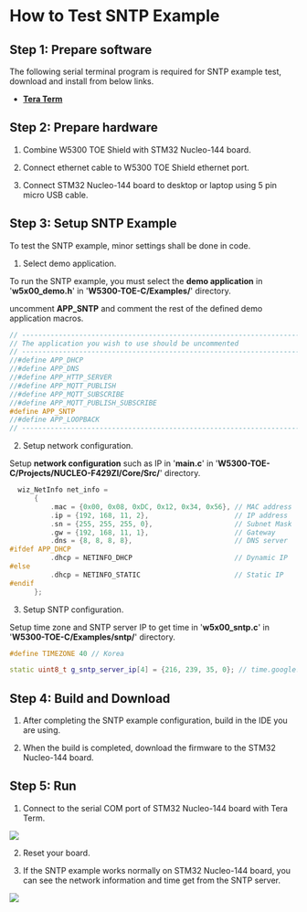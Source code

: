 # How to Test SNTP Example



## Step 1: Prepare software

The following serial terminal program is required for SNTP example test, download and install from below links.

- [**Tera Term**][link-tera_term]



## Step 2: Prepare hardware

1. Combine W5300 TOE Shield with STM32 Nucleo-144 board.

2. Connect ethernet cable to W5300 TOE Shield ethernet port.

3. Connect STM32 Nucleo-144 board to desktop or laptop using 5 pin micro USB cable.



## Step 3: Setup SNTP Example

To test the SNTP example, minor settings shall be done in code.

1. Select demo application.

To run the SNTP example, you must select the **demo application** in '**w5x00_demo.h**' in '**W5300-TOE-C/Examples/**' directory.

uncomment **APP_SNTP** and comment the rest of the defined demo application macros.

```cpp
// ----------------------------------------------------------------------------------------------------
// The application you wish to use should be uncommented
// ----------------------------------------------------------------------------------------------------
//#define APP_DHCP
//#define APP_DNS
//#define APP_HTTP_SERVER
//#define APP_MQTT_PUBLISH
//#define APP_MQTT_SUBSCRIBE
//#define APP_MQTT_PUBLISH_SUBSCRIBE
#define APP_SNTP
//#define APP_LOOPBACK
// ----------------------------------------------------------------------------------------------------
```

2. Setup network configuration.

Setup **network configuration** such as IP in '**main.c**' in '**W5300-TOE-C/Projects/NUCLEO-F429ZI/Core/Src/**' directory.

```cpp
  wiz_NetInfo net_info =
      {
          .mac = {0x00, 0x08, 0xDC, 0x12, 0x34, 0x56}, // MAC address
          .ip = {192, 168, 11, 2},                     // IP address
          .sn = {255, 255, 255, 0},                    // Subnet Mask
          .gw = {192, 168, 11, 1},                     // Gateway
          .dns = {8, 8, 8, 8},                         // DNS server
#ifdef APP_DHCP
          .dhcp = NETINFO_DHCP                         // Dynamic IP
#else
          .dhcp = NETINFO_STATIC                       // Static IP
#endif
      };
```

3. Setup SNTP configuration.

Setup time zone and SNTP server IP to get time in '**w5x00_sntp.c**' in '**W5300-TOE-C/Examples/sntp/**' directory.

```cpp
#define TIMEZONE 40 // Korea

static uint8_t g_sntp_server_ip[4] = {216, 239, 35, 0}; // time.google.com
```



## Step 4: Build and Download

1. After completing the SNTP example configuration, build in the IDE you are using.

2. When the build is completed, download the firmware to the STM32 Nucleo-144 board.



## Step 5: Run

1. Connect to the serial COM port of STM32 Nucleo-144 board with Tera Term.

![][link-connect_to_serial_com_port]

2. Reset your board.

3. If the SNTP example works normally on STM32 Nucleo-144 board, you can see the network information and time get from the SNTP server.

![][link-network_information_of_stm32_nucleo-144_board_and_get_time_from_sntp_server]



<!--
Link
-->

[link-tera_term]: https://osdn.net/projects/ttssh2/releases/
[link-connect_to_serial_com_port]: https://github.com/Wiznet/W5300-TOE-C/blob/main/Static/images/sntp/connect_to_serial_com_port.png
[link-network_information_of_stm32_nucleo-144_board_and_get_time_from_sntp_server]: https://github.com/Wiznet/W5300-TOE-C/blob/main/Static/images/sntp/network_information_of_stm32_nucleo-144_board_and_get_time_from_sntp_server.png
